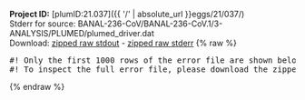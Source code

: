 **Project ID:** [plumID:21.037]({{ '/' | absolute_url }}eggs/21/037/)  
Stderr for source:  BANAL-236-CoV/BANAL-236-CoV.1/3-ANALYSIS/PLUMED/plumed_driver.dat   
Download: [zipped raw stdout](plumed_driver.dat.plumed.stdout.txt.zip) - [zipped raw stderr](plumed_driver.dat.plumed.stderr.txt.zip) 
{% raw %}
<pre>
#! Only the first 1000 rows of the error file are shown below
#! To inspect the full error file, please download the zipped raw stderr file above
</pre>
{% endraw %}
